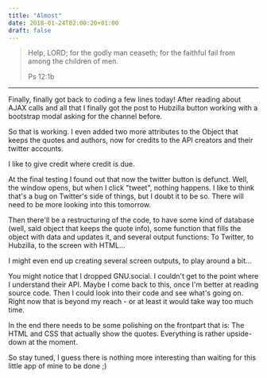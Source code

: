 ```yaml
---
title: "Almost"
date: 2018-01-24T02:00:20+01:00
draft: false
---
```


>Help, LORD; for the godly man ceaseth; for the faithful fail from among 
the children of men.
>
>Ps 12:1b

---
Finally, finally got back to coding a few lines today! After reading 
about AJAX calls and all that I finally got the post to Hubzilla button 
working with a bootstrap modal asking for the channel before.

So that is working. I even added two more attributes to the Object that 
keeps the quotes and authors, now for credits to the API creators and 
their twitter accounts.

I like to give credit where credit is due.

At the final testing I found out that now the twitter button is defunct. 
Well, the window opens, but when I click "tweet", nothing happens. I 
like to think that's a bug on Twitter's side of things, but I doubt it 
to be so. There will need to be more looking into this tomorrow.

Then there'll be a restructuring of the code, to have some kind of 
database (well, said object that keeps the quote info), some function 
that fills the object with data and updates it, and several output 
functions: To Twitter, to Hubzilla, to the screen with HTML...

I might even end up creating several screen outputs, to play around a 
bit...

You might notice that I dropped GNU.social. I couldn't get to the point 
where I understand their API. Maybe I come back to this, once I'm better 
at reading source code. Then I could look into their code and see what's 
going on. Right now that is beyond my reach - or at least it would take 
way too much time.

In the end there needs to be some polishing on the frontpart that is: 
The HTML and CSS that actually show the quotes. Everything is rather 
upside-down at the moment.

So stay tuned, I guess there is nothing more interesting than waiting 
for this little app of mine to be done ;)

